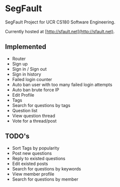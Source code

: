 # SegFault
SegFault Project for UCR CS180 Software Engineering.


Currently hosted at [http://sfault.net](http://sfault.net).


## Implemented

* Router
* Sign up
* Sign in / Sign out
* Sign in history
* Failed login counter
* Auto ban user with too many failed login attempts
* Auto ban brute force IP
* Edit Profile
* Tags
* Search for questions by tags
* Question list
* View question thread
* Vote for a thread/post

## TODO's

* Sort Tags by popularity
* Post new questions
* Reply to existed questions
* Edit existed posts
* Search for questions by keywords
* View member profile
* Search for questions by member
